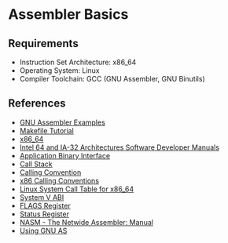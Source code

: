 # Assembler Basics

## Requirements
- Instruction Set Architecture: x86_64
- Operating System: Linux
- Compiler Toolchain: GCC (GNU Assembler, GNU Binutils)

## References
- [GNU Assembler Examples](https://cs.lmu.edu/~ray/notes/gasexamples/)
- [Makefile Tutorial](https://makefiletutorial.com/)
- [x86_64](https://en.wikipedia.org/wiki/X86-64)
- [Intel 64 and IA-32 Architectures Software Developer Manuals](https://software.intel.com/content/www/us/en/develop/articles/intel-sdm.html)
- [Application Binary Interface](https://en.wikipedia.org/wiki/Application_binary_interface)
- [Call Stack](https://en.wikipedia.org/wiki/Call_stack)
- [Calling Convention](https://en.wikipedia.org/wiki/Calling_convention)
- [x86 Calling Conventions](https://en.wikipedia.org/wiki/X86_calling_conventions)
- [Linux System Call Table for x86_64](https://blog.rchapman.org/posts/Linux_System_Call_Table_for_x86_64/)
- [System V ABI](https://refspecs.linuxbase.org/elf/x86_64-abi-0.99.pdf)
- [FLAGS Register](https://en.wikipedia.org/wiki/FLAGS_register)
- [Status Register](https://en.wikipedia.org/wiki/Status_register)
- [NASM - The Netwide Assembler: Manual](https://www.nasm.us/doc/)
- [Using GNU AS](https://www.ndsl.kaist.edu/ee209/references/gnu-assembler.pdf)
